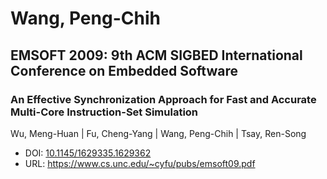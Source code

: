 # Wang, Peng-Chih

## EMSOFT 2009: 9th ACM SIGBED International Conference on Embedded Software

### An Effective Synchronization Approach for Fast and Accurate Multi-Core Instruction-Set Simulation
Wu, Meng-Huan | Fu, Cheng-Yang | Wang, Peng-Chih | Tsay, Ren-Song
* DOI: [10.1145/1629335.1629362](https://doi.org/10.1145/1629335.1629362)
* URL: <https://www.cs.unc.edu/~cyfu/pubs/emsoft09.pdf>

